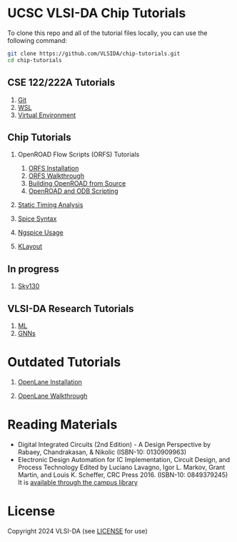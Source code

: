 # UCSC VLSI-DA Chip Tutorials

To clone this repo and all of the tutorial files locally, you can use the following command:

```bash
git clone https://github.com/VLSIDA/chip-tutorials.git
cd chip-tutorials
```

## CSE 122/222A Tutorials

1. [Git](git.md)
2. [WSL](wsl.md)
3. [Virtual Environment](venv.md)

## Chip Tutorials

1. OpenROAD Flow Scripts (ORFS) Tutorials
    1. [ORFS Installation](orfs-installation.md)
    1. [ORFS Walkthrough](orfs-walkthrough.md)
    1. [Building OpenROAD from Source](orfs-build.md)
    1. [OpenROAD and ODB Scripting](ordb.md)

1. [Static Timing Analysis](sta.md)

1. [Spice Syntax](spice.md)

1. [Ngspice Usage](ngspice.md)

1. [KLayout](klayout.md)

## In progress

1. [Sky130](sky130.md)

## VLSI-DA Research Tutorials

1. [ML](ml.md)
1. [GNNs](gnn.md)

# Outdated Tutorials

1. [OpenLane Installation](openlane-installation.md)

1. [OpenLane Walkthrough](openlane-walkthrough.md)

# Reading Materials

- Digital Integrated Circuits (2nd Edition) - A Design Perspective by Rabaey, Chandrakasan, & Nikolic (ISBN-10: 0130909963)
- Electronic Design Automation for IC Implementation, Circuit Design, and Process Technology Edited by Luciano Lavagno, Igor L. Markov, Grant Martin, and Louis K. Scheffer, CRC Press 2016. (ISBN-10: 0849379245) It is [available through the campus library](https://ucsc.primo.exlibrisgroup.com/permalink/01CDL_SCR_INST/gfkjds/informaworld_s10_1201_9781315215112_version2)
  
# License

Copyright 2024 VLSI-DA (see [LICENSE](LICENSE) for use)
